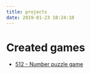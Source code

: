 ```yaml
---
title: projects
date: 2019-01-23 18:24:10
---
```

# Created games

- [512 - Number puzzle game](512)

